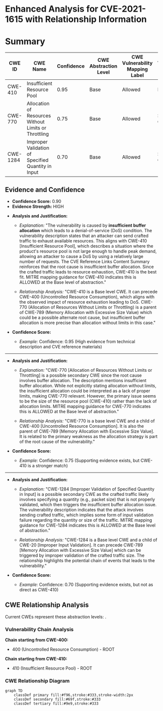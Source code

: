 # Enhanced Analysis for CVE-2021-1615 with Relationship Information

# Summary
| CWE ID | CWE Name | Confidence | CWE Abstraction Level | CWE Vulnerability Mapping Label | CWE-Vulnerability Mapping Notes |
|---|---|---|---|---|---|
| CWE-410 | Insufficient Resource Pool | 0.95 | Base | Allowed | Primary CWE |
| CWE-770 | Allocation of Resources Without Limits or Throttling | 0.75 | Base | Allowed | Secondary Candidate |
| CWE-1284 | Improper Validation of Specified Quantity in Input | 0.70 | Base | Allowed | Secondary Candidate |

## Evidence and Confidence

*   **Confidence Score:** 0.90
*   **Evidence Strength:** HIGH

- **Analysis and Justification:**  
  - *Explanation:* "The vulnerability is caused by **insufficient buffer allocation** which leads to a denial-of-service (DoS) condition. The vulnerability description states that an attacker can send crafted traffic to exhaust available resources. This aligns with CWE-410 [Insufficient Resource Pool], which describes a situation where the product's resource pool is not large enough to handle peak demand, allowing an attacker to cause a DoS by using a relatively large number of requests. The CVE Reference Links Content Summary reinforces that the root cause is insufficient buffer allocation. Since the crafted traffic leads to resource exhaustion, CWE-410 is the best fit. MITRE mapping guidance for CWE-410 indicates this is ALLOWED at the Base level of abstraction."

  - *Relationship Analysis:* "CWE-410 is a Base level CWE. It can precede CWE-400 (Uncontrolled Resource Consumption), which aligns with the observed impact of resource exhaustion leading to DoS. CWE-770 (Allocation of Resources Without Limits or Throttling) is a parent of CWE-789 (Memory Allocation with Excessive Size Value) which could be a possible alternate root cause, but insufficient buffer allocation is more precise than allocation without limits in this case."

- **Confidence Score:**  
  - *Example:* Confidence: 0.95 (High evidence from technical description and CVE reference materials)

---

- **Analysis and Justification:**  
  - *Explanation:* "CWE-770 [Allocation of Resources Without Limits or Throttling] is a possible secondary CWE since the root cause involves buffer allocation. The description mentions insufficient buffer allocation. While not explicitly stating allocation without limits, the insufficient allocation could be interpreted as a lack of proper limits, making CWE-770 relevant. However, the primary issue seems to be the size of the resource pool (CWE-410) rather than the lack of allocation limits. MITRE mapping guidance for CWE-770 indicates this is ALLOWED at the Base level of abstraction."

  - *Relationship Analysis:* "CWE-770 is a base level CWE and a child of CWE-400 [Uncontrolled Resource Consumption]. It is also the parent of CWE-789 [Memory Allocation with Excessive Size Value]. It is related to the primary weakness as the allocation strategy is part of the root cause of the vulnerability."

- **Confidence Score:**  
  - *Example:* Confidence: 0.75 (Supporting evidence exists, but CWE-410 is a stronger match)

---

- **Analysis and Justification:**  
  - *Explanation:* "CWE-1284 [Improper Validation of Specified Quantity in Input] is a possible secondary CWE as the crafted traffic likely involves specifying a quantity (e.g., packet size) that is not properly validated, which then triggers the insufficient buffer allocation issue. The vulnerability description indicates that the attack involves sending crafted traffic, which implies some form of input validation failure regarding the quantity or size of the traffic. MITRE mapping guidance for CWE-1284 indicates this is ALLOWED at the Base level of abstraction."

  - *Relationship Analysis:* "CWE-1284 is a Base level CWE and a child of CWE-20 [Improper Input Validation]. It can precede CWE-789 [Memory Allocation with Excessive Size Value] which can be triggered by improper validation of the crafted traffic size. The relationship highlights the potential chain of events that leads to the vulnerability."

- **Confidence Score:**  
  - *Example:* Confidence: 0.70 (Supporting evidence exists, but not as direct as CWE-410)


## CWE Relationship Analysis

Current CWEs represent these abstraction levels: .


### Vulnerability Chain Analysis

**Chain starting from CWE-400:**
- 400 (Uncontrolled Resource Consumption) - ROOT


**Chain starting from CWE-410:**
- 410 (Insufficient Resource Pool) - ROOT



### CWE Relationship Diagram

```mermaid
graph TD
    classDef primary fill:#f96,stroke:#333,stroke-width:2px
    classDef secondary fill:#69f,stroke:#333
    classDef tertiary fill:#9e9,stroke:#333
```

